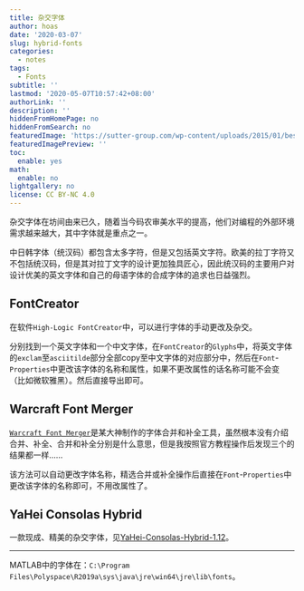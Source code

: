 ```yaml
---
title: 杂交字体
author: hoas
date: '2020-03-07'
slug: hybrid-fonts
categories:
  - notes
tags:
  - Fonts
subtitle: ''
lastmod: '2020-05-07T10:57:42+08:00'
authorLink: ''
description: ''
hiddenFromHomePage: no
hiddenFromSearch: no
featuredImage: 'https://sutter-group.com/wp-content/uploads/2015/01/best-fonts-for-website-featured-1.jpg'
featuredImagePreview: ''
toc:
  enable: yes
math:
  enable: no
lightgallery: no
license: CC BY-NC 4.0
---
```


杂交字体在坊间由来已久，随着当今码农审美水平的提高，他们对编程的外部环境需求越来越大，其中字体就是重点之一。

中日韩字体（统汉码）都包含太多字符，但是又包括英文字符。欧美的拉丁字符又不包括统汉码，但是其对拉丁文字的设计更加独具匠心，因此统汉码的主要用户对设计优美的英文字体和自己的母语字体的合成字体的追求也日益强烈。

<!--more-->

## FontCreator

在软件`High-Logic FontCreator`中，可以进行字体的手动更改及杂交。

分别找到一个英文字体和一个中文字体，在`FontCreator`的`Glyphs`中，将英文字体的`exclam`至`asciitilde`部分全部copy至中文字体的对应部分中，然后在`Font`-`Properties`中更改该字体的名称和属性，如果不更改属性的话名称可能不会变（比如微软雅黑）。然后直接导出即可。

## Warcraft Font Merger

[`Warcraft Font Merger`](https://github.com/nowar-fonts/Warcraft-Font-Merger)是某大神制作的字体合并和补全工具，虽然根本没有介绍合并、补全、合并和补全分别是什么意思，但是我按照官方教程操作后发现三个的结果都一样……

该方法可以自动更改字体名称，精选合并或补全操作后直接在`Font`-`Properties`中更改该字体的名称即可，不用改属性了。

## YaHei Consolas Hybrid

一款现成、精美的杂交字体，见[YaHei-Consolas-Hybrid-1.12](https://github.com/yakumioto/YaHei-Consolas-Hybrid-1.12)。

---

MATLAB中的字体在：`C:\Program Files\Polyspace\R2019a\sys\java\jre\win64\jre\lib\fonts`。

